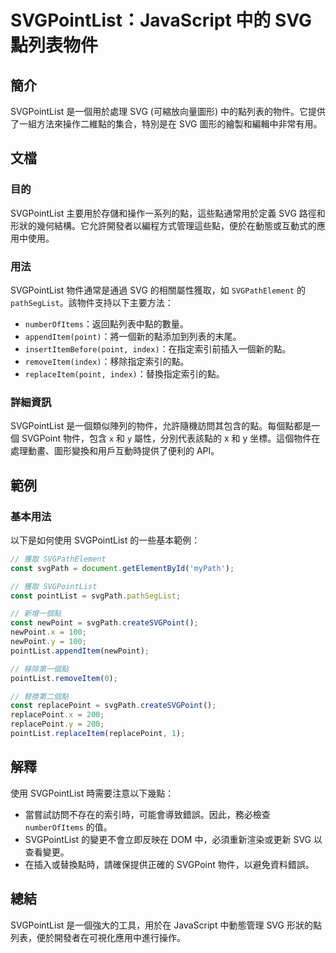 <!--
Meta Description: # SVGPointList：JavaScript 中的 SVG 點列表物件 ## 簡介 SVGPointList 是一個用於處理 SVG (可縮放向量圖形) 中的點列表的物件。它提供了一組方法來操作二維點的集合，特別是在 SVG 圖形的繪製和編輯中非常有用。 ## 文檔 ### 目的 SVGPoi...
Meta Keywords: svgpointlist, svg, const, svgpath, pointlist
-->

# SVGPointList：JavaScript 中的 SVG 點列表物件

## 簡介
SVGPointList 是一個用於處理 SVG (可縮放向量圖形) 中的點列表的物件。它提供了一組方法來操作二維點的集合，特別是在 SVG 圖形的繪製和編輯中非常有用。

## 文檔
### 目的
SVGPointList 主要用於存儲和操作一系列的點，這些點通常用於定義 SVG 路徑和形狀的幾何結構。它允許開發者以編程方式管理這些點，便於在動態或互動式的應用中使用。

### 用法
SVGPointList 物件通常是通過 SVG 的相關屬性獲取，如 `SVGPathElement` 的 `pathSegList`。該物件支持以下主要方法：

- `numberOfItems`：返回點列表中點的數量。
- `appendItem(point)`：將一個新的點添加到列表的末尾。
- `insertItemBefore(point, index)`：在指定索引前插入一個新的點。
- `removeItem(index)`：移除指定索引的點。
- `replaceItem(point, index)`：替換指定索引的點。

### 詳細資訊
SVGPointList 是一個類似陣列的物件，允許隨機訪問其包含的點。每個點都是一個 SVGPoint 物件，包含 `x` 和 `y` 屬性，分別代表該點的 x 和 y 坐標。這個物件在處理動畫、圖形變換和用戶互動時提供了便利的 API。

## 範例
### 基本用法
以下是如何使用 SVGPointList 的一些基本範例：

```javascript
// 獲取 SVGPathElement
const svgPath = document.getElementById('myPath');

// 獲取 SVGPointList
const pointList = svgPath.pathSegList;

// 新增一個點
const newPoint = svgPath.createSVGPoint();
newPoint.x = 100;
newPoint.y = 100;
pointList.appendItem(newPoint);

// 移除第一個點
pointList.removeItem(0);

// 替換第二個點
const replacePoint = svgPath.createSVGPoint();
replacePoint.x = 200;
replacePoint.y = 200;
pointList.replaceItem(replacePoint, 1);
```

## 解釋
使用 SVGPointList 時需要注意以下幾點：

- 當嘗試訪問不存在的索引時，可能會導致錯誤。因此，務必檢查 `numberOfItems` 的值。
- SVGPointList 的變更不會立即反映在 DOM 中，必須重新渲染或更新 SVG 以查看變更。
- 在插入或替換點時，請確保提供正確的 SVGPoint 物件，以避免資料錯誤。

## 總結
SVGPointList 是一個強大的工具，用於在 JavaScript 中動態管理 SVG 形狀的點列表，便於開發者在可視化應用中進行操作。